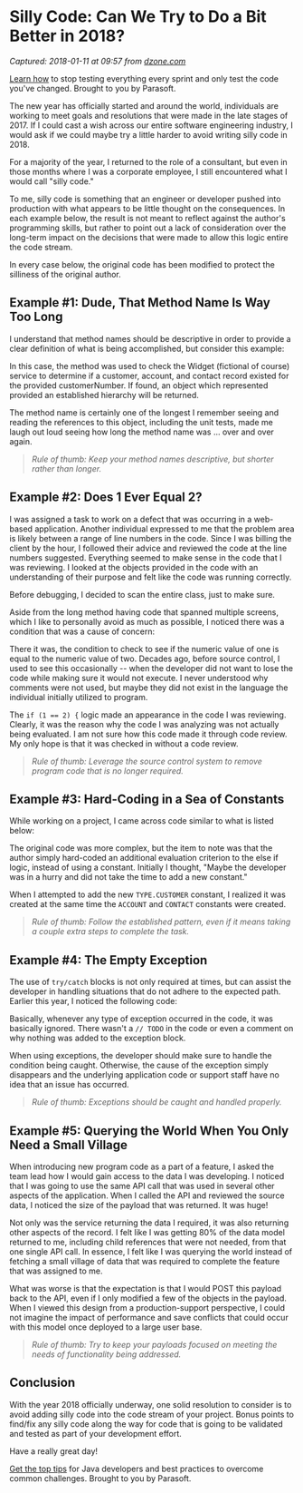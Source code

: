 # Silly Code: Can We Try to Do a Bit Better in 2018?

_Captured: 2018-01-11 at 09:57 from [dzone.com](https://dzone.com/articles/silly-code-can-we-try-to-do-a-bit-better-in-2018?edition=352091&utm_source=Daily%20Digest&utm_medium=email&utm_campaign=Daily%20Digest%202018-01-10)_

[Learn how](https://dzone.com/go?i=268439&u=http%3A%2F%2Falm.parasoft.com%2Flaser-focus-your-testing-with-change-based-testing%3Futm_campaign%3DImpact%252520of%252520Change%2525202018%26utm_source%3DDZone%26utm_medium%3DDZone%252520Java%252520Partner%252520Resources) to stop testing everything every sprint and only test the code you've changed. Brought to you by Parasoft.

The new year has officially started and around the world, individuals are working to meet goals and resolutions that were made in the late stages of 2017. If I could cast a wish across our entire software engineering industry, I would ask if we could maybe try a little harder to avoid writing silly code in 2018.

For a majority of the year, I returned to the role of a consultant, but even in those months where I was a corporate employee, I still encountered what I would call "silly code."

To me, silly code is something that an engineer or developer pushed into production with what appears to be little thought on the consequences. In each example below, the result is not meant to reflect against the author's programming skills, but rather to point out a lack of consideration over the long-term impact on the decisions that were made to allow this logic entire the code stream.

In every case below, the original code has been modified to protect the silliness of the original author.

## Example #1: Dude, That Method Name Is Way Too Long

I understand that method names should be descriptive in order to provide a clear definition of what is being accomplished, but consider this example:

In this case, the method was used to check the Widget (fictional of course) service to determine if a customer, account, and contact record existed for the provided customerNumber. If found, an object which represented provided an established hierarchy will be returned.

The method name is certainly one of the longest I remember seeing and reading the references to this object, including the unit tests, made me laugh out loud seeing how long the method name was ... over and over again.

> _Rule of thumb: Keep your method names descriptive, but shorter rather than longer._

## Example #2: Does 1 Ever Equal 2?

I was assigned a task to work on a defect that was occurring in a web-based application. Another individual expressed to me that the problem area is likely between a range of line numbers in the code. Since I was billing the client by the hour, I followed their advice and reviewed the code at the line numbers suggested. Everything seemed to make sense in the code that I was reviewing. I looked at the objects provided in the code with an understanding of their purpose and felt like the code was running correctly.

Before debugging, I decided to scan the entire class, just to make sure.

Aside from the long method having code that spanned multiple screens, which I like to personally avoid as much as possible, I noticed there was a condition that was a cause of concern:

There it was, the condition to check to see if the numeric value of one is equal to the numeric value of two. Decades ago, before source control, I used to see this occasionally -- when the developer did not want to lose the code while making sure it would not execute. I never understood why comments were not used, but maybe they did not exist in the language the individual initially utilized to program.

The `if (1 == 2) {` logic made an appearance in the code I was reviewing. Clearly, it was the reason why the code I was analyzing was not actually being evaluated. I am not sure how this code made it through code review. My only hope is that it was checked in without a code review.

> _Rule of thumb: Leverage the source control system to remove program code that is no longer required._

## Example #3: Hard-Coding in a Sea of Constants

While working on a project, I came across code similar to what is listed below:

The original code was more complex, but the item to note was that the author simply hard-coded an additional evaluation criterion to the else if logic, instead of using a constant. Initially I thought, "Maybe the developer was in a hurry and did not take the time to add a new constant."

When I attempted to add the new `TYPE.CUSTOMER` constant, I realized it was created at the same time the `ACCOUNT` and `CONTACT` constants were created.

> _Rule of thumb: Follow the established pattern, even if it means taking a couple extra steps to complete the task._

## Example #4: The Empty Exception

The use of `try/catch` blocks is not only required at times, but can assist the developer in handling situations that do not adhere to the expected path. Earlier this year, I noticed the following code:

Basically, whenever any type of exception occurred in the code, it was basically ignored. There wasn't a `// TODO` in the code or even a comment on why nothing was added to the exception block.

When using exceptions, the developer should make sure to handle the condition being caught. Otherwise, the cause of the exception simply disappears and the underlying application code or support staff have no idea that an issue has occurred.

> _Rule of thumb: Exceptions should be caught and handled properly._

## Example #5: Querying the World When You Only Need a Small Village

When introducing new program code as a part of a feature, I asked the team lead how I would gain access to the data I was developing. I noticed that I was going to use the same API call that was used in several other aspects of the application. When I called the API and reviewed the source data, I noticed the size of the payload that was returned. It was huge!

Not only was the service returning the data I required, it was also returning other aspects of the record. I felt like I was getting 80% of the data model returned to me, including child references that were not needed, from that one single API call. In essence, I felt like I was querying the world instead of fetching a small village of data that was required to complete the feature that was assigned to me.

What was worse is that the expectation is that I would POST this payload back to the API, even if I only modified a few of the objects in the payload. When I viewed this design from a production-support perspective, I could not imagine the impact of performance and save conflicts that could occur with this model once deployed to a large user base.

> _Rule of thumb: Try to keep your payloads focused on meeting the needs of functionality being addressed._

## Conclusion

With the year 2018 officially underway, one solid resolution to consider is to avoid adding silly code into the code stream of your project. Bonus points to find/fix any silly code along the way for code that is going to be validated and tested as part of your development effort.

Have a really great day!

[Get the top tips](https://dzone.com/go?i=268440&u=http%3A%2F%2Falm.parasoft.com%2Fget-unit-testing-done-right%3Futm_campaign%3DUTA%2525202018%26utm_source%3DDZone%26utm_medium%3DDZone%252520Java%252520Partner%252520Resources) for Java developers and best practices to overcome common challenges. Brought to you by Parasoft.
